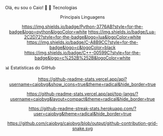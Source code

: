 Olá, eu sou o Caio! 👋
🚀 Tecnologias
<div align="center">
Principais Linguagens

https://img.shields.io/badge/Python-3776AB?style=for-the-badge&logo=python&logoColor=white
https://img.shields.io/badge/Lua-2C2D72?style=for-the-badge&logo=lua&logoColor=white
https://img.shields.io/badge/C-A8B9CC?style=for-the-badge&logo=c&logoColor=black
https://img.shields.io/badge/C++-00599C?style=for-the-badge&logo=c%252B%252B&logoColor=white
</div>
📊 Estatísticas do GitHub
<div align="center">

https://github-readme-stats.vercel.app/api?username=caiobvg&show_icons=true&theme=radical&hide_border=true

https://github-readme-stats.vercel.app/api/top-langs/?username=caiobvg&layout=compact&theme=radical&hide_border=true

https://github-readme-streak-stats.herokuapp.com/?user=caiobvg&theme=radical&hide_border=true
</div><div align="center">

https://github.com/caiobvg/caiobvg/blob/output/github-contribution-grid-snake.svg
</div>
